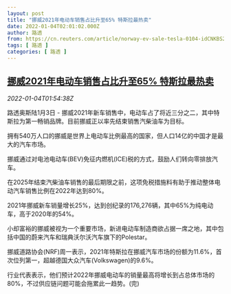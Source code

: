 ```yaml
---
layout: post
title: "挪威2021年电动车销售占比升至65% 特斯拉最热卖"
date: 2022-01-04T02:01:02.000Z
author: 路透
from: https://cn.reuters.com/article/norway-ev-sale-tesla-0104-idCNKBS2JE03T
tags: [ 路透 ]
categories: [ 路透 ]
---
```

<!--1641261662000-->
[挪威2021年电动车销售占比升至65% 特斯拉最热卖](https://cn.reuters.com/article/norway-ev-sale-tesla-0104-idCNKBS2JE03T)
------

<div>
<div><i>2022-01-04T01:54:38Z</i></div><p>路透奥斯陆1月3日 - 挪威2021年新车销售中，电动车占了将近三分之二，其中特斯拉为第一畅销品牌。目前挪威正以率先结束销售汽柴油车为目标。</p><p>拥有540万人口的挪威是世界上电动车比例最高的国家，但人口14亿的中国才是最大的汽车市场。</p><p>挪威通过对电池电动车(BEV)免征内燃机(ICE)税的方式，鼓励人们转向零排放汽车。</p><p>在2025年结束汽柴油车销售的最后期限之前，这项免税措施料有助于推动整体电动汽车销售比例在2022年达到80%。</p><p>2021年挪威新车销量增长25%，达到创纪录的176,276辆，其中65%为纯电动车，高于2020年的54%。</p><p>小却富裕的挪威被视为一个重要市场，新进电动车制造商欲占据一席之地，其中包括中国的蔚来汽车和瑞典沃尔沃汽车旗下的Polestar。</p><p>挪威道路协会(NRF)周一表示，2021年特斯拉在挪威汽车市场的份额为11.6%，首次位列第一，超越德国大众汽车(Volkswagen)的9.6%。</p><p>行业代表表示，他们预计2022年挪威电动车的销量最高将增长到占总体市场的80%，不过供应链问题可能会拖累此一趋势。(完)</p>
</div>

